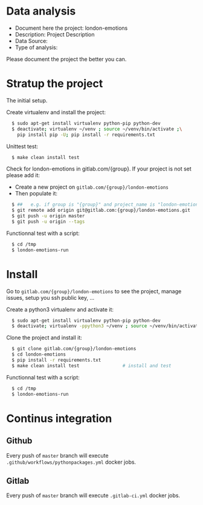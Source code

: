 # Data analysis
- Document here the project: london-emotions
- Description: Project Description
- Data Source:
- Type of analysis:

Please document the project the better you can.

# Stratup the project

The initial setup.

Create virtualenv and install the project:
```bash
  $ sudo apt-get install virtualenv python-pip python-dev
  $ deactivate; virtualenv ~/venv ; source ~/venv/bin/activate ;\
    pip install pip -U; pip install -r requirements.txt
```

Unittest test:
```bash
  $ make clean install test
```

Check for london-emotions in gitlab.com/{group}.
If your project is not set please add it:

- Create a new project on `gitlab.com/{group}/london-emotions`
- Then populate it:

```bash
  $ ##   e.g. if group is "{group}" and project_name is "london-emotions"
  $ git remote add origin git@gitlab.com:{group}/london-emotions.git
  $ git push -u origin master
  $ git push -u origin --tags
```

Functionnal test with a script:
```bash
  $ cd /tmp
  $ london-emotions-run
```
# Install
Go to `gitlab.com/{group}/london-emotions` to see the project, manage issues,
setup you ssh public key, ...

Create a python3 virtualenv and activate it:
```bash
  $ sudo apt-get install virtualenv python-pip python-dev
  $ deactivate; virtualenv -ppython3 ~/venv ; source ~/venv/bin/activate
```

Clone the project and install it:
```bash
  $ git clone gitlab.com/{group}/london-emotions
  $ cd london-emotions
  $ pip install -r requirements.txt
  $ make clean install test                # install and test
```
Functionnal test with a script:
```bash
  $ cd /tmp
  $ london-emotions-run
``` 

# Continus integration
## Github 
Every push of `master` branch will execute `.github/workflows/pythonpackages.yml` docker jobs.
## Gitlab
Every push of `master` branch will execute `.gitlab-ci.yml` docker jobs.
